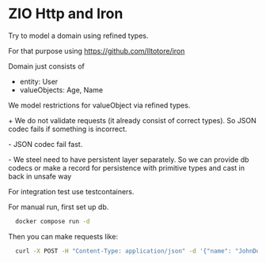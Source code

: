 # ZIO Http and Iron
 
Try to model a domain using refined types.

For that purpose using https://github.com/Iltotore/iron

Domain just consists of 
 - entity: User
 - valueObjects: Age, Name 

We model restrictions for valueObject via refined types.

\+ We do not validate requests (it already consist of correct types). So JSON codec fails if something is incorrect.

\- JSON codec fail fast. 

\- We steel need to have persistent layer separately. So we can provide db codecs or make a record for persistence with primitive types and cast in back in unsafe way

For integration test use testcontainers.

For manual run, first set up db.


```bash
  docker compose run -d
```

Then you can make requests like:

```bash
  curl -X POST -H "Content-Type: application/json" -d '{"name": "JohnDoe", "age": 15}' http://localhost:8080/users
```

